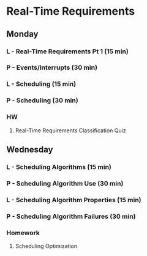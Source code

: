 # Real-Time Requirements

## Monday

### L - Real-Time Requirements Pt 1 (15 min)

### P - Events/Interrupts (30 min)

### L - Scheduling (15 min)

### P - Scheduling (30 min)

### HW

1. Real-Time Requirements Classification Quiz

## Wednesday

### L - Scheduling Algorithms (15 min)

### P - Scheduling Algorithm Use (30 min)

### L - Scheduling Algorithm Properties (15 min)

### P - Scheduling Algorithm Failures (30 min)

### Homework

1. Scheduling Optimization

